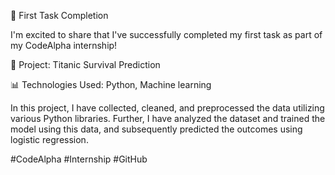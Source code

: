 📌 First Task Completion

I'm excited to share that I've successfully completed my first task as part of my CodeAlpha internship!



🧮 Project: Titanic Survival Prediction

📊 Technologies Used: Python, Machine learning 



In this project, I have collected, cleaned, and preprocessed the data utilizing various Python libraries. Further, I have analyzed the dataset and trained the model using this data, and subsequently predicted the outcomes using logistic regression.



#CodeAlpha #Internship #GitHub

